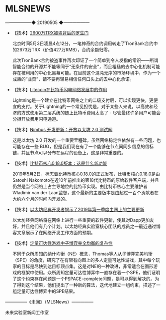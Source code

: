 # ​MLSNEWS
——————◆
20190505
◆——————
* 【技术】[2600万TRX被盗背后的罗生门](https://mp.weixin.qq.com/s?__biz=MzU1OTQ3MTI3Ng==&mid=2247484839&idx=1&sn=46dc5aa9897665cfb351912fe0c7bfcb&chksm=fc178a64cb60037209849ebe472f9c1744ee13ff3075fd77c37103f8f2c928337b549e73b7f9&scene=0&xtrack=1)

  北京时间5月3日凌晨4点12分，一笔神奇的合约调用转走了TronBank合约中的2673万TRX（价值427万RMB），合约余额归零。

  此次TronBank合约被盗事件再次印证了一个简单到令人发指的常识——所谓智能合约的开源并不能等同于“无条件的安全”，而且粗糙的去中心化机制可能存在被利用的中心化黑幕可能。在目前这个混沌无序的市场环境中，作为一个成熟的“韭菜”，请不要再轻易相信任何口头上的去中心化承诺。
* 【技术】[Litecoin在比特币闪电网络发展中的作用](https://www.longhash.com/news/litecoins-role-in-the-development-of-bitcoins-lightning-network?ref=tokendaily)

  Lightning是一个建立在比特币网络之上的二级支付层，可以实现更快，更便宜的支付。关于Lightning的一个常见担忧是，对于某些人来说，以高效和经济的方式使用第二层系统的链上比特币费用太高了 - 尽管最终许多用户可能会分担开放费用闪电通道。
* 【技术】[Nimbus 开发更新：开放以太坊 2.0 测试网]( https://our.status.im/the-nimbus-mvp-testnet-is-here/)

  这是以太坊 2.0 开发的一个重要里程碑，虽然网络稳定性依然有一些问题，也可能存在一些 BUG，但是我们现在有了一个能够在节点间同步信息的信标链，并且节点可以分布在远程的设备上，这是非常重要的。
* 【技术】[比特币核心0.18.0版本：这是什么新功能](https://bitcoinmagazine.com/articles/bitcoin-core-0180-release-heres-whats-new/?ref=tokendaily)
 
  2019年5月2日，标志着比特币核心0.18.0的正式发布，比特币核心0.18.0是由Satoshi Nakomoto在近10年前推出的第18代比特币的原始软件客户端，并且仍然是当今网络上占主导地位的比特币实现。由比特币核心主要维护者Wladimir van der Laan监督，这个最新的主要版本是由超过一百个贡献者在大约六个月的时间内开发的。
* 【技术】[以太坊经典开发者揭示了2019年第一季度主网上的主要更新](https://bitcoinexchangeguide.com/ethereum-classic-etc-developers-reveal-major-mainnet-updates-for-q1-2019/)

  以太坊经典网络将在网络上进行一些重要的软件更新，使其对Dapp更加友好，并且他们有几个计划。以太坊经典实验室核心团队的成员之一最近通过博客文章展示了在网络开发工作方面的预期。
* 【技术】[定量可达性游戏中子博弈完全均衡的复杂性](https://arxiv.org/pdf/1905.00784.pdf)

  不同于众所周知的纳什均衡（NE）概念，Thomas等人从子博弈完美均衡（SPE）的角度，研究了在有限有向图上的多人定量可达性游戏，其中每个玩家的目标是尽快到达目标顶点集。这是对NE的一种改进，非常适合在图形游戏的框架中使用。众所周知定量可达性博弈中一直存在着一个SPE，他们证明了这个约束存在问题是一个PSPACE-complete问题，是可以得到解决的。为了得到这个结果，他们提出了一种新的算法，迭代地建立一组约束，描述了一组定量可达性博弈中的SPE结果。
  

—————《未闻》（MLSNews）—————
  
未来实验室新闻工作室

